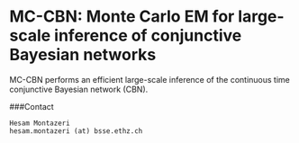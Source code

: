 MC-CBN: Monte Carlo EM for large-scale inference of conjunctive Bayesian networks
======

MC-CBN performs an efficient large-scale inference of the continuous time conjunctive Bayesian network (CBN).


###Contact
```
Hesam Montazeri
hesam.montazeri (at) bsse.ethz.ch
```